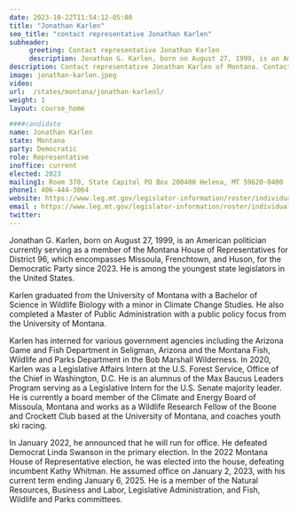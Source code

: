 ```yaml
---
date: 2023-10-22T11:54:12-05:00
title: "Jonathan Karlen"
seo_title: "contact representative Jonathan Karlen"
subheader:
     greeting: Contact representative Jonathan Karlen
     description: Jonathan G. Karlen, born on August 27, 1999, is an American politician currently serving as a member of the Montana House of Representatives for District 96, which encompasses Missoula, Frenchtown, and Huson, for the Democratic Party since 2023.
description: Contact representative Jonathan Karlen of Montana. Contact information for Jonathan Karlen includes email address, phone number, and mailing address.
image: jonathan-karlen.jpeg
video:
url:  /states/montana/jonathan-karlenl/
weight: 1
layout: course_home

####candidate
name: Jonathan Karlen
state: Montana
party: Democratic
role: Representative
inoffice: current
elected: 2023
mailing1: Room 370, State Capitol PO Box 200400 Helena, MT 59620-0400
phone1: 406-444-3064
website: https://www.leg.mt.gov/legislator-information/roster/individual/7631/
email : https://www.leg.mt.gov/legislator-information/roster/individual/7631/
twitter:
---
```


Jonathan G. Karlen, born on August 27, 1999, is an American politician currently serving as a member of the Montana House of Representatives for District 96, which encompasses Missoula, Frenchtown, and Huson, for the Democratic Party since 2023. He is among the youngest state legislators in the United States.

Karlen graduated from the University of Montana with a Bachelor of Science in Wildlife Biology with a minor in Climate Change Studies. He also completed a Master of Public Administration with a public policy focus from the University of Montana.

Karlen has interned for various government agencies including the Arizona Game and Fish Department in Seligman, Arizona and the Montana Fish, Wildlife and Parks Department in the Bob Marshall Wilderness. In 2020, Karlen was a Legislative Affairs Intern at the U.S. Forest Service, Office of the Chief in Washington, D.C. He is an alumnus of the Max Baucus Leaders Program serving as a Legislative Intern for the U.S. Senate majority leader. He is currently a board member of the Climate and Energy Board of Missoula, Montana and works as a Wildlife Research Fellow of the Boone and Crockett Club based at the University of Montana, and coaches youth ski racing.

In January 2022, he announced that he will run for office. He defeated Democrat Linda Swanson in the primary election. In the 2022 Montana House of Representative election, he was elected into the house, defeating incumbent Kathy Whitman. He assumed office on January 2, 2023, with his current term ending January 6, 2025. He is a member of the Natural Resources, Business and Labor, Legislative Administration, and Fish, Wildlife and Parks committees.
